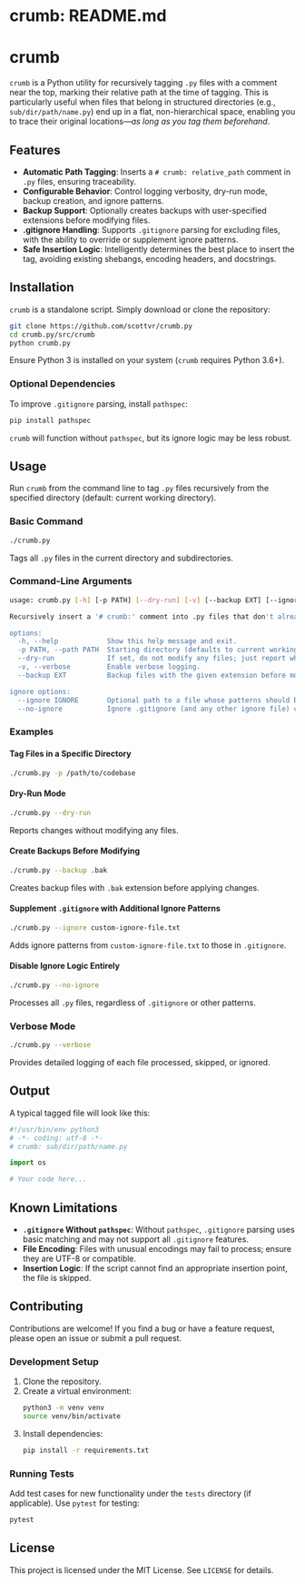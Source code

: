 # crumb: README.md
# crumb

`crumb` is a Python utility for recursively tagging `.py` files with a comment near the top, marking their relative path at the time of tagging. This is particularly useful when files that belong in structured directories (e.g., `sub/dir/path/name.py`) end up in a flat, non-hierarchical space, enabling you to trace their original locations—*as long as you tag them beforehand*.

## Features

- **Automatic Path Tagging**: Inserts a `# crumb: relative_path` comment in `.py` files, ensuring traceability.
- **Configurable Behavior**: Control logging verbosity, dry-run mode, backup creation, and ignore patterns.
- **Backup Support**: Optionally creates backups with user-specified extensions before modifying files.
- **.gitignore Handling**: Supports `.gitignore` parsing for excluding files, with the ability to override or supplement ignore patterns.
- **Safe Insertion Logic**: Intelligently determines the best place to insert the tag, avoiding existing shebangs, encoding headers, and docstrings.

## Installation

`crumb` is a standalone script. Simply download or clone the repository:

```bash
git clone https://github.com/scottvr/crumb.py
cd crumb.py/src/crumb
python crumb.py
```

Ensure Python 3 is installed on your system (`crumb` requires Python 3.6+).

### Optional Dependencies

To improve `.gitignore` parsing, install `pathspec`:

```bash
pip install pathspec
```

`crumb` will function without `pathspec`, but its ignore logic may be less robust.

## Usage

Run `crumb` from the command line to tag `.py` files recursively from the specified directory (default: current working directory).

### Basic Command

```bash
./crumb.py
```

Tags all `.py` files in the current directory and subdirectories.

### Command-Line Arguments

```bash
usage: crumb.py [-h] [-p PATH] [--dry-run] [-v] [--backup EXT] [--ignore IGNORE | --no-ignore]

Recursively insert a '# crumb:' comment into .py files that don't already have it.

options:
  -h, --help            Show this help message and exit.
  -p PATH, --path PATH  Starting directory (defaults to current working directory).
  --dry-run             If set, do not modify any files; just report what would be done.
  -v, --verbose         Enable verbose logging.
  --backup EXT          Backup files with the given extension before modifying (e.g., '.bak' or '.orig').

ignore options:
  --ignore IGNORE       Optional path to a file whose patterns should be ignored in addition to .gitignore.
  --no-ignore           Ignore .gitignore (and any other ignore file) completely.
```

### Examples

#### Tag Files in a Specific Directory
```bash
./crumb.py -p /path/to/codebase
```

#### Dry-Run Mode
```bash
./crumb.py --dry-run
```
Reports changes without modifying any files.

#### Create Backups Before Modifying
```bash
./crumb.py --backup .bak
```
Creates backup files with `.bak` extension before applying changes.

#### Supplement `.gitignore` with Additional Ignore Patterns
```bash
./crumb.py --ignore custom-ignore-file.txt
```
Adds ignore patterns from `custom-ignore-file.txt` to those in `.gitignore`.

#### Disable Ignore Logic Entirely
```bash
./crumb.py --no-ignore
```
Processes all `.py` files, regardless of `.gitignore` or other patterns.

### Verbose Mode
```bash
./crumb.py --verbose
```
Provides detailed logging of each file processed, skipped, or ignored.

## Output

A typical tagged file will look like this:

```python
#!/usr/bin/env python3
# -*- coding: utf-8 -*-
# crumb: sub/dir/path/name.py

import os

# Your code here...
```

## Known Limitations

- **`.gitignore` Without `pathspec`**: Without `pathspec`, `.gitignore` parsing uses basic matching and may not support all `.gitignore` features.
- **File Encoding**: Files with unusual encodings may fail to process; ensure they are UTF-8 or compatible.
- **Insertion Logic**: If the script cannot find an appropriate insertion point, the file is skipped.

## Contributing

Contributions are welcome! If you find a bug or have a feature request, please open an issue or submit a pull request.

### Development Setup

1. Clone the repository.
2. Create a virtual environment:
   ```bash
   python3 -m venv venv
   source venv/bin/activate
   ```
3. Install dependencies:
   ```bash
   pip install -r requirements.txt
   ```

### Running Tests

Add test cases for new functionality under the `tests` directory (if applicable). Use `pytest` for testing:

```bash
pytest
```

## License

This project is licensed under the MIT License. See `LICENSE` for details.
